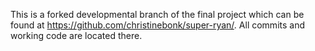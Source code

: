 This is a forked developmental branch of the final project which can be found at https://github.com/christinebonk/super-ryan/.
All commits and working code are located there.
